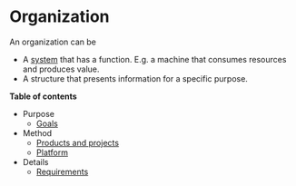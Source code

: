 # Organization

An organization can be

- A [system](../systems/organization.md) that has a function. E.g. a machine that consumes resources and produces value.
- A structure that presents information for a specific purpose.



**Table of contents**

- Purpose
    - [Goals](goals.md)
- Method
    - [Products and projects](product-project.md)
    - [Platform](platform.md)
- Details
    - [Requirements](requirements.md)
